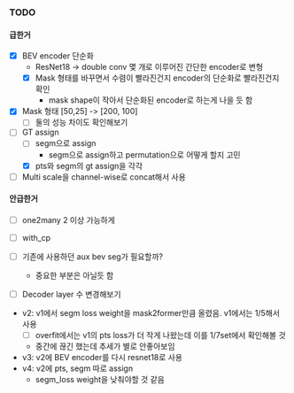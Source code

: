 ### TODO
#### 급한거
- [x] BEV encoder 단순화
	- ResNet18 -> double conv 몇 개로 이루어진 간단한 encoder로 변형
	- [x] Mask 형태를 바꾸면서 수렴이 빨라진건지 encoder의 단순화로 빨라진건지 확인
		- mask shape이 작아서 단순화된 encoder로 하는게 나을 듯 함
- [x] Mask 형태 [50,25] -> [200, 100]
	- [ ] 둘의 성능 차이도 확인해보기
- [ ] GT assign
	- [ ] segm으로 assign
		- segm으로 assign하고 permutation으로 어떻게 할지 고민
	- [x] pts와 segm의 gt assign을 각각
- [ ] Multi scale을 channel-wise로 concat해서 사용
#### 안급한거
- [ ] one2many 2 이상 가능하게
- [ ] with_cp
- [ ] 기존에 사용하던 aux bev seg가 필요할까?
	- 중요한 부분은 아닐듯 함
- [ ] Decoder layer 수 변경해보기


- v2: v1에서 segm loss weight을 mask2former만큼 올렸음. v1에서는 1/5해서 사용
	- [ ] overfit에서는 v1의 pts loss가 더 작게 나왔는데 이를 1/7set에서 확인해볼 것
	- 중간에 끊긴 했는데 추세가 별로 안좋아보임
- v3: v2에 BEV encoder를 다시 resnet18로 사용
- v4: v2에 pts, segm 따로 assign
	- segm_loss weight을 낮춰야할 것 같음